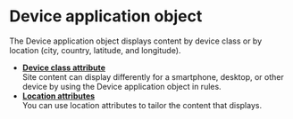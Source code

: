 # Device application object

The Device application object displays content by device class or by location \(city, country, latitude, and longitude\).

-   **[Device class attribute](../device_application/device_class_attribute/index.md)**  
Site content can display differently for a smartphone, desktop, or other device by using the Device application object in rules.
-   **[Location attributes](../device_application/location_attribute/index.md)**  
You can use location attributes to tailor the content that displays.


